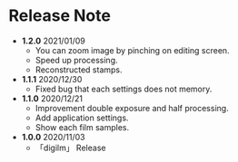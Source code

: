# Release Note
- **1.2.0** 2021/01/09
  - You can zoom image by pinching on editing screen.
  - Speed up processing.
  - Reconstructed stamps.
- **1.1.1** 2020/12/30
  - Fixed bug that each settings does not memory.
- **1.1.0** 2020/12/21
  - Improvement double exposure and half processing.
  - Add application settings.
  - Show each film samples. 
- **1.0.0** 2020/11/03
  - 「digilm」 Release
